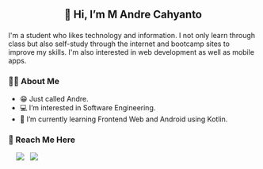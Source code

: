## <p align="center"> 👋 Hi, I’m M Andre Cahyanto </p>

<p> I'm a student who likes technology and information. I not only learn through class but also self-study through the internet and bootcamp sites to improve my skills. I'm also interested in web development as well as mobile apps. </p>

### 🙋‍♂️ About Me
- 😁 Just called Andre.<br>
- 💻 I’m interested in Software Engineering.<br>
- 🌱 I’m currently learning Frontend Web and Android using Kotlin.

### 📌 Reach Me Here
<p align="left">
  &nbsp;&nbsp;&nbsp;
  <a href="https://instagram.com/andrchy_" style="text-decoration: none;">
      <img src="https://img.shields.io/badge/Instagram-E4405F?style=for-the-badge&logo=instagram&logoColor=white" />
  </a>
  &nbsp;
  <a href="https://www.linkedin.com/in/mandrechynto" style="text-decoration: none;">
      <img src="https://img.shields.io/badge/LinkedIn-0077B5?style=for-the-badge&logo=linkedin&logoColor=white" />
  </a>
</p>


<!---
andrechynt/andrechynt is a ✨ special ✨ repository because its `README.md` (this file) appears on your GitHub profile.
You can click the Preview link to take a look at your changes.
--->

